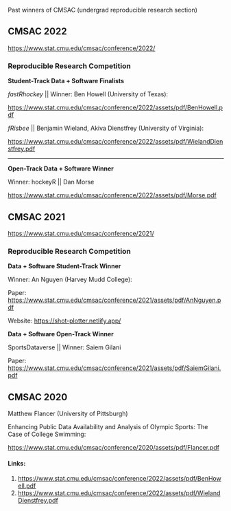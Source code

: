 Past winners of CMSAC (undergrad reproducible research section)


## CMSAC 2022

https://www.stat.cmu.edu/cmsac/conference/2022/

### Reproducible Research Competition

**Student-Track Data + Software Finalists**

*fastRhockey*  ||  Winner: Ben Howell (University of Texas): 

https://www.stat.cmu.edu/cmsac/conference/2022/assets/pdf/BenHowell.pdf

*fRisbee*  ||  Benjamin Wieland, Akiva Dienstfrey (University of Virginia): 

https://www.stat.cmu.edu/cmsac/conference/2022/assets/pdf/WielandDienstfrey.pdf

---

**Open-Track Data + Software Winner**

Winner: hockeyR  ||  Dan Morse

https://www.stat.cmu.edu/cmsac/conference/2022/assets/pdf/Morse.pdf


## CMSAC 2021

https://www.stat.cmu.edu/cmsac/conference/2021/

### Reproducible Research Competition

**Data + Software Student-Track Winner**

Winner: An Nguyen (Harvey Mudd College): 

Paper: https://www.stat.cmu.edu/cmsac/conference/2021/assets/pdf/AnNguyen.pdf

Website: https://shot-plotter.netlify.app/


**Data + Software Open-Track Winner**

SportsDataverse  ||  Winner: Saiem Gilani

Paper: https://www.stat.cmu.edu/cmsac/conference/2021/assets/pdf/SaiemGilani.pdf



## CMSAC 2020


Matthew Flancer (University of Pittsburgh)

Enhancing Public Data Availability and Analysis of Olympic Sports: The Case of College Swimming: 

https://www.stat.cmu.edu/cmsac/conference/2020/assets/pdf/Flancer.pdf


#### Links:

1. https://www.stat.cmu.edu/cmsac/conference/2022/assets/pdf/BenHowell.pdf
2. https://www.stat.cmu.edu/cmsac/conference/2022/assets/pdf/WielandDienstfrey.pdf

